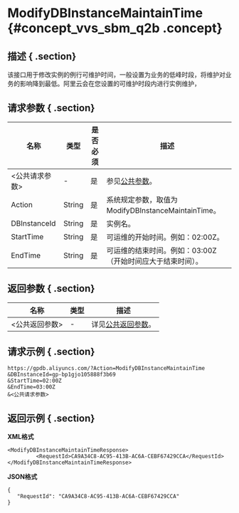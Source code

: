 # ModifyDBInstanceMaintainTime {#concept_vvs_sbm_q2b .concept}

## 描述 { .section}

该接口用于修改实例的例行可维护时间，一般设置为业务的低峰时段，将维护对业务的影响降到最低。阿里云会在您设置的可维护时段内进行实例维护，

## 请求参数 { .section}

|名称|类型|是否必须|描述|
|--|--|----|--|
|<公共请求参数\>|-|是|参见[公共参数](intl.zh-CN/API参考/公共参数.md#)。|
|Action|String|是|系统规定参数，取值为ModifyDBInstanceMaintainTime。|
|DBInstanceId|String|是|实例名。|
|StartTime|String|是|可运维的开始时间。例如：02:00Z。|
|EndTime|String|是|可运维的结束时间。例如：03:00Z（开始时间应大于结束时间）。|

## 返回参数 { .section}

|名称|类型|描述|
|--|--|--|
|<公共返回参数\>|-|详见[公共返回参数](intl.zh-CN/API参考/公共参数.md#section_apd_1rv_3bb)。|

## 请求示例 { .section}

```
https://gpdb.aliyuncs.com/?Action=ModifyDBInstanceMaintainTime
&DBInstanceId=gp-bp1gjo105888f3b69
&StartTime=02:00Z
&EndTime=03:00Z
&<公共请求参数>

```

## 返回示例 { .section}

**XML格式**

```
<ModifyDBInstanceMaintainTimeResponse>
         <RequestId>CA9A34C8-AC95-413B-AC6A-CEBF67429CCA</RequestId>
</ModifyDBInstanceMaintainTimeResponse>
```

**JSON格式**

```
{
   "RequestId": "CA9A34C8-AC95-413B-AC6A-CEBF67429CCA"
}
```

